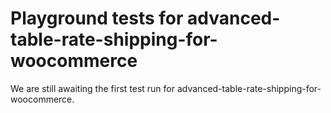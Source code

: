 # Playground tests for advanced-table-rate-shipping-for-woocommerce
We are still awaiting the first test run for advanced-table-rate-shipping-for-woocommerce.
